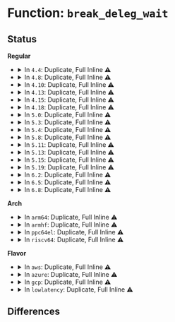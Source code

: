 # Function: <code>break_deleg_wait</code>

## Status
<b>Regular</b>
<ul>
<li>
<details>
<summary>In <code>4.4</code>: Duplicate, Full Inline ⚠️</summary>

**Collision:** Static Duplication

**Inline:** Full

**Transformation:** False

**Instances:**

```
In fs/open.c (ffffffff81209b5c)
Location: include/linux/fs.h:2141
Inline: True
Inline callers:
  - fs/open.c:chmod_common
  - fs/open.c:chown_common
```
```
In fs/namei.c (ffffffff8121caac)
Location: include/linux/fs.h:2141
Inline: True
Inline callers:
  - fs/namei.c:do_unlinkat
  - fs/namei.c:SyS_link
  - fs/namei.c:SyS_renameat
  - fs/namei.c:SyS_rename
```
```
In fs/utimes.c (ffffffff81240d04)
Location: include/linux/fs.h:2141
Inline: True
Inline callers:
  - fs/utimes.c:utimes_common
```
</details>
</li>
<li>
<details>
<summary>In <code>4.8</code>: Duplicate, Full Inline ⚠️</summary>

**Collision:** Static Duplication

**Inline:** Full

**Transformation:** False

**Instances:**

```
In fs/open.c (ffffffff8122fb18)
Location: include/linux/fs.h:2271
Inline: True
Inline callers:
  - fs/open.c:chown_common
  - fs/open.c:chmod_common
```
```
In fs/namei.c (ffffffff81245f5e)
Location: include/linux/fs.h:2271
Inline: True
Inline callers:
  - fs/namei.c:SyS_rename
  - fs/namei.c:SyS_renameat
  - fs/namei.c:SyS_link
  - fs/namei.c:do_unlinkat
```
```
In fs/utimes.c (ffffffff8126901a)
Location: include/linux/fs.h:2271
Inline: True
Inline callers:
  - fs/utimes.c:utimes_common
```
</details>
</li>
<li>
<details>
<summary>In <code>4.10</code>: Duplicate, Full Inline ⚠️</summary>

**Collision:** Static Duplication

**Inline:** Full

**Transformation:** False

**Instances:**

```
In fs/open.c (ffffffff812420b8)
Location: include/linux/fs.h:2252
Inline: True
Inline callers:
  - fs/open.c:chown_common
  - fs/open.c:chmod_common
```
```
In fs/namei.c (ffffffff81258ebc)
Location: include/linux/fs.h:2252
Inline: True
Inline callers:
  - fs/namei.c:SyS_rename
  - fs/namei.c:SyS_renameat
  - fs/namei.c:SyS_link
  - fs/namei.c:do_unlinkat
```
```
In fs/utimes.c (ffffffff8127bffa)
Location: include/linux/fs.h:2252
Inline: True
Inline callers:
  - fs/utimes.c:utimes_common
```
</details>
</li>
<li>
<details>
<summary>In <code>4.13</code>: Duplicate, Full Inline ⚠️</summary>

**Collision:** Static Duplication

**Inline:** Full

**Transformation:** False

**Instances:**

```
In fs/open.c (ffffffff8124d5b0)
Location: include/linux/fs.h:2305
Inline: True
Inline callers:
  - fs/open.c:chown_common
  - fs/open.c:chmod_common
```
```
In fs/namei.c (ffffffff81265087)
Location: include/linux/fs.h:2305
Inline: True
Inline callers:
  - fs/namei.c:SyS_rename
  - fs/namei.c:SyS_renameat
  - fs/namei.c:SyS_link
  - fs/namei.c:do_unlinkat
```
```
In fs/utimes.c (ffffffff8128935c)
Location: include/linux/fs.h:2305
Inline: True
Inline callers:
  - fs/utimes.c:utimes_common
```
</details>
</li>
<li>
<details>
<summary>In <code>4.15</code>: Duplicate, Full Inline ⚠️</summary>

**Collision:** Static Duplication

**Inline:** Full

**Transformation:** False

**Instances:**

```
In fs/open.c (ffffffff8126f530)
Location: include/linux/fs.h:2350
Inline: True
Inline callers:
  - fs/open.c:chown_common
  - fs/open.c:chmod_common
```
```
In fs/namei.c (ffffffff81287917)
Location: include/linux/fs.h:2350
Inline: True
Inline callers:
  - fs/namei.c:SyS_rename
  - fs/namei.c:SyS_renameat
  - fs/namei.c:SyS_link
  - fs/namei.c:do_unlinkat
```
```
In fs/utimes.c (ffffffff812abe7c)
Location: include/linux/fs.h:2350
Inline: True
Inline callers:
  - fs/utimes.c:utimes_common
```
</details>
</li>
<li>
<details>
<summary>In <code>4.18</code>: Duplicate, Full Inline ⚠️</summary>

**Collision:** Static Duplication

**Inline:** Full

**Transformation:** False

**Instances:**

```
In fs/open.c (ffffffff81294f80)
Location: include/linux/fs.h:2366
Inline: True
Inline callers:
  - fs/open.c:chown_common
  - fs/open.c:chmod_common
```
```
In fs/namei.c (ffffffff812acaf8)
Location: include/linux/fs.h:2366
Inline: True
Inline callers:
  - fs/namei.c:do_renameat2
  - fs/namei.c:do_linkat
  - fs/namei.c:do_unlinkat
```
```
In fs/utimes.c (ffffffff812d2b3b)
Location: include/linux/fs.h:2366
Inline: True
```
</details>
</li>
<li>
<details>
<summary>In <code>5.0</code>: Duplicate, Full Inline ⚠️</summary>

**Collision:** Static Duplication

**Inline:** Full

**Transformation:** False

**Instances:**

```
In fs/open.c (ffffffff812a9c70)
Location: include/linux/fs.h:2452
Inline: True
Inline callers:
  - fs/open.c:chown_common
  - fs/open.c:chmod_common
```
```
In fs/namei.c (ffffffff812c1bf8)
Location: include/linux/fs.h:2452
Inline: True
Inline callers:
  - fs/namei.c:do_renameat2
  - fs/namei.c:do_linkat
  - fs/namei.c:do_unlinkat
```
```
In fs/utimes.c (ffffffff812e7f1b)
Location: include/linux/fs.h:2452
Inline: True
```
</details>
</li>
<li>
<details>
<summary>In <code>5.3</code>: Duplicate, Full Inline ⚠️</summary>

**Collision:** Static Duplication

**Inline:** Full

**Transformation:** False

**Instances:**

```
In fs/open.c (ffffffff812c6415)
Location: include/linux/fs.h:2446
Inline: True
Inline callers:
  - fs/open.c:chown_common
  - fs/open.c:chmod_common
```
```
In fs/namei.c (ffffffff812de12b)
Location: include/linux/fs.h:2446
Inline: True
Inline callers:
  - fs/namei.c:do_renameat2
  - fs/namei.c:do_linkat
  - fs/namei.c:do_unlinkat
```
```
In fs/utimes.c (ffffffff8130682b)
Location: include/linux/fs.h:2446
Inline: True
```
</details>
</li>
<li>
<details>
<summary>In <code>5.4</code>: Duplicate, Full Inline ⚠️</summary>

**Collision:** Static Duplication

**Inline:** Full

**Transformation:** False

**Instances:**

```
In fs/open.c (ffffffff812d7e25)
Location: include/linux/fs.h:2481
Inline: True
Inline callers:
  - fs/open.c:chown_common
  - fs/open.c:chmod_common
```
```
In fs/namei.c (ffffffff812efc4b)
Location: include/linux/fs.h:2481
Inline: True
Inline callers:
  - fs/namei.c:do_renameat2
  - fs/namei.c:do_linkat
  - fs/namei.c:do_unlinkat
```
```
In fs/utimes.c (ffffffff81319891)
Location: include/linux/fs.h:2481
Inline: True
```
</details>
</li>
<li>
<details>
<summary>In <code>5.8</code>: Duplicate, Full Inline ⚠️</summary>

**Collision:** Static Duplication

**Inline:** Full

**Transformation:** False

**Instances:**

```
In fs/open.c (ffffffff8130deb3)
Location: include/linux/fs.h:2514
Inline: True
Inline callers:
  - fs/open.c:chown_common
  - fs/open.c:chmod_common
```
```
In fs/namei.c (ffffffff81327f2e)
Location: include/linux/fs.h:2514
Inline: True
Inline callers:
  - fs/namei.c:do_renameat2
  - fs/namei.c:do_linkat
  - fs/namei.c:do_unlinkat
```
```
In fs/xattr.c (ffffffff81343587)
Location: include/linux/fs.h:2514
Inline: True
Inline callers:
  - fs/xattr.c:vfs_removexattr
  - fs/xattr.c:vfs_setxattr
```
```
In fs/utimes.c (ffffffff8135383b)
Location: include/linux/fs.h:2514
Inline: True
Inline callers:
  - fs/utimes.c:utimes_common
```
</details>
</li>
<li>
<details>
<summary>In <code>5.11</code>: Duplicate, Full Inline ⚠️</summary>

**Collision:** Static Duplication

**Inline:** Full

**Transformation:** False

**Instances:**

```
In fs/open.c (ffffffff8131b613)
Location: include/linux/fs.h:2468
Inline: True
Inline callers:
  - fs/open.c:chown_common
  - fs/open.c:chmod_common
```
```
In fs/namei.c (ffffffff81334a55)
Location: include/linux/fs.h:2468
Inline: True
Inline callers:
  - fs/namei.c:do_renameat2
  - fs/namei.c:do_linkat
  - fs/namei.c:do_unlinkat
```
```
In fs/xattr.c (ffffffff8134f717)
Location: include/linux/fs.h:2468
Inline: True
Inline callers:
  - fs/xattr.c:vfs_removexattr
  - fs/xattr.c:vfs_setxattr
```
```
In fs/utimes.c (ffffffff81360167)
Location: include/linux/fs.h:2468
Inline: True
Inline callers:
  - fs/utimes.c:vfs_utimes
```
</details>
</li>
<li>
<details>
<summary>In <code>5.13</code>: Duplicate, Full Inline ⚠️</summary>

**Collision:** Static Duplication

**Inline:** Full

**Transformation:** False

**Instances:**

```
In fs/open.c (ffffffff81321752)
Location: include/linux/fs.h:2699
Inline: True
Inline callers:
  - fs/open.c:chown_common
  - fs/open.c:chmod_common
```
```
In fs/namei.c (ffffffff8133abe4)
Location: include/linux/fs.h:2699
Inline: True
Inline callers:
  - fs/namei.c:do_renameat2
  - fs/namei.c:do_linkat
  - fs/namei.c:do_unlinkat
```
```
In fs/xattr.c (ffffffff8135621f)
Location: include/linux/fs.h:2699
Inline: True
Inline callers:
  - fs/xattr.c:vfs_removexattr
  - fs/xattr.c:vfs_setxattr
```
```
In fs/utimes.c (ffffffff81366bfd)
Location: include/linux/fs.h:2699
Inline: True
Inline callers:
  - fs/utimes.c:vfs_utimes
```
</details>
</li>
<li>
<details>
<summary>In <code>5.15</code>: Duplicate, Full Inline ⚠️</summary>

**Collision:** Static Duplication

**Inline:** Full

**Transformation:** False

**Instances:**

```
In fs/open.c (ffffffff8136ec32)
Location: include/linux/fs.h:2672
Inline: True
Inline callers:
  - fs/open.c:chown_common
  - fs/open.c:chmod_common
```
```
In fs/namei.c (ffffffff8138877f)
Location: include/linux/fs.h:2672
Inline: True
Inline callers:
  - fs/namei.c:do_renameat2
  - fs/namei.c:do_linkat
  - fs/namei.c:do_unlinkat
```
```
In fs/xattr.c (ffffffff813a474f)
Location: include/linux/fs.h:2672
Inline: True
Inline callers:
  - fs/xattr.c:vfs_removexattr
  - fs/xattr.c:vfs_setxattr
```
```
In fs/utimes.c (ffffffff813b574d)
Location: include/linux/fs.h:2672
Inline: True
Inline callers:
  - fs/utimes.c:vfs_utimes
```
</details>
</li>
<li>
<details>
<summary>In <code>5.19</code>: Duplicate, Full Inline ⚠️</summary>

**Collision:** Static Duplication

**Inline:** Full

**Transformation:** False

**Instances:**

```
In fs/open.c (ffffffff813ed4bd)
Location: include/linux/fs.h:2533
Inline: True
Inline callers:
  - fs/open.c:chown_common
  - fs/open.c:chmod_common
```
```
In fs/namei.c (ffffffff8140977d)
Location: include/linux/fs.h:2533
Inline: True
Inline callers:
  - fs/namei.c:do_renameat2
  - fs/namei.c:do_linkat
  - fs/namei.c:do_unlinkat
```
```
In fs/xattr.c (ffffffff8142876e)
Location: include/linux/fs.h:2533
Inline: True
Inline callers:
  - fs/xattr.c:vfs_removexattr
  - fs/xattr.c:vfs_setxattr
```
```
In fs/utimes.c (ffffffff8143aa2f)
Location: include/linux/fs.h:2533
Inline: True
Inline callers:
  - fs/utimes.c:vfs_utimes
```
</details>
</li>
<li>
<details>
<summary>In <code>6.2</code>: Duplicate, Full Inline ⚠️</summary>

**Collision:** Static Duplication

**Inline:** Full

**Transformation:** False

**Instances:**

```
In fs/open.c (ffffffff81475b46)
Location: include/linux/fs.h:2668
Inline: True
Inline callers:
  - fs/open.c:chown_common
  - fs/open.c:chmod_common
```
```
In fs/namei.c (ffffffff81493e2d)
Location: include/linux/fs.h:2668
Inline: True
Inline callers:
  - fs/namei.c:do_renameat2
  - fs/namei.c:do_linkat
  - fs/namei.c:do_unlinkat
```
```
In fs/xattr.c (ffffffff814b5c9e)
Location: include/linux/fs.h:2668
Inline: True
Inline callers:
  - fs/xattr.c:vfs_removexattr
  - fs/xattr.c:vfs_setxattr
```
```
In fs/utimes.c (ffffffff814c8ee6)
Location: include/linux/fs.h:2668
Inline: True
Inline callers:
  - fs/utimes.c:vfs_utimes
```
```
In fs/posix_acl.c (ffffffff81515fc1)
Location: include/linux/fs.h:2668
Inline: True
Inline callers:
  - fs/posix_acl.c:vfs_remove_acl
  - fs/posix_acl.c:vfs_set_acl
```
</details>
</li>
<li>
<details>
<summary>In <code>6.5</code>: Duplicate, Full Inline ⚠️</summary>

**Collision:** Static Duplication

**Inline:** Full

**Transformation:** False

**Instances:**

```
In fs/open.c (ffffffff814aa4a8)
Location: include/linux/filelock.h:390
Inline: True
Inline callers:
  - fs/open.c:chown_common
  - fs/open.c:chmod_common
```
```
In fs/namei.c (ffffffff814c8e9b)
Location: include/linux/filelock.h:390
Inline: True
Inline callers:
  - fs/namei.c:do_renameat2
  - fs/namei.c:do_linkat
  - fs/namei.c:do_unlinkat
```
```
In fs/xattr.c (ffffffff814ea4ec)
Location: include/linux/filelock.h:390
Inline: True
Inline callers:
  - fs/xattr.c:vfs_removexattr
  - fs/xattr.c:vfs_setxattr
```
```
In fs/utimes.c (ffffffff814ff120)
Location: include/linux/filelock.h:390
Inline: True
Inline callers:
  - fs/utimes.c:vfs_utimes
```
```
In fs/posix_acl.c (ffffffff8154d935)
Location: include/linux/filelock.h:390
Inline: True
Inline callers:
  - fs/posix_acl.c:vfs_remove_acl
  - fs/posix_acl.c:vfs_set_acl
```
</details>
</li>
<li>
<details>
<summary>In <code>6.8</code>: Duplicate, Full Inline ⚠️</summary>

**Collision:** Static Duplication

**Inline:** Full

**Transformation:** False

**Instances:**

```
In fs/open.c (ffffffff814db948)
Location: include/linux/filelock.h:390
Inline: True
Inline callers:
  - fs/open.c:chown_common
  - fs/open.c:chmod_common
```
```
In fs/namei.c (ffffffff814fb759)
Location: include/linux/filelock.h:390
Inline: True
Inline callers:
  - fs/namei.c:do_renameat2
  - fs/namei.c:do_linkat
  - fs/namei.c:do_unlinkat
```
```
In fs/xattr.c (ffffffff8151e38c)
Location: include/linux/filelock.h:390
Inline: True
Inline callers:
  - fs/xattr.c:vfs_removexattr
  - fs/xattr.c:vfs_setxattr
```
```
In fs/utimes.c (ffffffff81533d50)
Location: include/linux/filelock.h:390
Inline: True
Inline callers:
  - fs/utimes.c:vfs_utimes
```
```
In fs/posix_acl.c (ffffffff81583765)
Location: include/linux/filelock.h:390
Inline: True
Inline callers:
  - fs/posix_acl.c:vfs_remove_acl
  - fs/posix_acl.c:vfs_set_acl
```
</details>
</li>
</ul>
<b>Arch</b>
<ul>
<li>
<details>
<summary>In <code>arm64</code>: Duplicate, Full Inline ⚠️</summary>

**Collision:** Static Duplication

**Inline:** Full

**Transformation:** False

**Instances:**

```
In fs/open.c (ffff80001037d1e0)
Location: include/linux/fs.h:2481
Inline: True
Inline callers:
  - fs/open.c:chown_common
  - fs/open.c:chmod_common
```
```
In fs/namei.c (ffff8000103993ac)
Location: include/linux/fs.h:2481
Inline: True
Inline callers:
  - fs/namei.c:do_renameat2
  - fs/namei.c:do_linkat
  - fs/namei.c:do_unlinkat
```
```
In fs/utimes.c (ffff8000103d0854)
Location: include/linux/fs.h:2481
Inline: True
```
</details>
</li>
<li>
<details>
<summary>In <code>armhf</code>: Duplicate, Full Inline ⚠️</summary>

**Collision:** Static Duplication

**Inline:** Full

**Transformation:** False

**Instances:**

```
In fs/open.c (c05680b0)
Location: include/linux/fs.h:2481
Inline: True
Inline callers:
  - fs/open.c:chown_common
  - fs/open.c:chmod_common
```
```
In fs/namei.c (c057fa20)
Location: include/linux/fs.h:2481
Inline: True
Inline callers:
  - fs/namei.c:do_renameat2
  - fs/namei.c:do_linkat
  - fs/namei.c:do_unlinkat
```
```
In fs/utimes.c (c05abbec)
Location: include/linux/fs.h:2481
Inline: True
Inline callers:
  - fs/utimes.c:utimes_common
```
</details>
</li>
<li>
<details>
<summary>In <code>ppc64el</code>: Duplicate, Full Inline ⚠️</summary>

**Collision:** Static Duplication

**Inline:** Full

**Transformation:** False

**Instances:**

```
In fs/open.c (c0000000004727ac)
Location: include/linux/fs.h:2481
Inline: True
Inline callers:
  - fs/open.c:chown_common
  - fs/open.c:chmod_common
```
```
In fs/namei.c (c000000000493bc0)
Location: include/linux/fs.h:2481
Inline: True
Inline callers:
  - fs/namei.c:do_renameat2
  - fs/namei.c:do_linkat
  - fs/namei.c:do_unlinkat
```
```
In fs/utimes.c (c0000000004d319c)
Location: include/linux/fs.h:2481
Inline: True
```
</details>
</li>
<li>
<details>
<summary>In <code>riscv64</code>: Duplicate, Full Inline ⚠️</summary>

**Collision:** Static Duplication

**Inline:** Full

**Transformation:** False

**Instances:**

```
In fs/open.c (ffffffe0002536cc)
Location: include/linux/fs.h:2481
Inline: True
Inline callers:
  - fs/open.c:chown_common
  - fs/open.c:chmod_common
```
```
In fs/namei.c (ffffffe000266e66)
Location: include/linux/fs.h:2481
Inline: True
Inline callers:
  - fs/namei.c:do_renameat2
  - fs/namei.c:do_linkat
  - fs/namei.c:do_unlinkat
```
```
In fs/utimes.c (ffffffe00028ca8c)
Location: include/linux/fs.h:2481
Inline: True
```
</details>
</li>
</ul>
<b>Flavor</b>
<ul>
<li>
<details>
<summary>In <code>aws</code>: Duplicate, Full Inline ⚠️</summary>

**Collision:** Static Duplication

**Inline:** Full

**Transformation:** False

**Instances:**

```
In fs/open.c (ffffffff812d0405)
Location: include/linux/fs.h:2481
Inline: True
Inline callers:
  - fs/open.c:chown_common
  - fs/open.c:chmod_common
```
```
In fs/namei.c (ffffffff812e822b)
Location: include/linux/fs.h:2481
Inline: True
Inline callers:
  - fs/namei.c:do_renameat2
  - fs/namei.c:do_linkat
  - fs/namei.c:do_unlinkat
```
```
In fs/utimes.c (ffffffff81311e71)
Location: include/linux/fs.h:2481
Inline: True
```
</details>
</li>
<li>
<details>
<summary>In <code>azure</code>: Duplicate, Full Inline ⚠️</summary>

**Collision:** Static Duplication

**Inline:** Full

**Transformation:** False

**Instances:**

```
In fs/open.c (ffffffff812c1085)
Location: include/linux/fs.h:2481
Inline: True
Inline callers:
  - fs/open.c:chown_common
  - fs/open.c:chmod_common
```
```
In fs/namei.c (ffffffff812d8e6b)
Location: include/linux/fs.h:2481
Inline: True
Inline callers:
  - fs/namei.c:do_renameat2
  - fs/namei.c:do_linkat
  - fs/namei.c:do_unlinkat
```
```
In fs/utimes.c (ffffffff81302a81)
Location: include/linux/fs.h:2481
Inline: True
```
</details>
</li>
<li>
<details>
<summary>In <code>gcp</code>: Duplicate, Full Inline ⚠️</summary>

**Collision:** Static Duplication

**Inline:** Full

**Transformation:** False

**Instances:**

```
In fs/open.c (ffffffff812ce215)
Location: include/linux/fs.h:2481
Inline: True
Inline callers:
  - fs/open.c:chown_common
  - fs/open.c:chmod_common
```
```
In fs/namei.c (ffffffff812e603b)
Location: include/linux/fs.h:2481
Inline: True
Inline callers:
  - fs/namei.c:do_renameat2
  - fs/namei.c:do_linkat
  - fs/namei.c:do_unlinkat
```
```
In fs/utimes.c (ffffffff8130fc61)
Location: include/linux/fs.h:2481
Inline: True
```
</details>
</li>
<li>
<details>
<summary>In <code>lowlatency</code>: Duplicate, Full Inline ⚠️</summary>

**Collision:** Static Duplication

**Inline:** Full

**Transformation:** False

**Instances:**

```
In fs/open.c (ffffffff812df025)
Location: include/linux/fs.h:2481
Inline: True
Inline callers:
  - fs/open.c:chown_common
  - fs/open.c:chmod_common
```
```
In fs/namei.c (ffffffff812f6fbb)
Location: include/linux/fs.h:2481
Inline: True
Inline callers:
  - fs/namei.c:do_renameat2
  - fs/namei.c:do_linkat
  - fs/namei.c:do_unlinkat
```
```
In fs/utimes.c (ffffffff81321461)
Location: include/linux/fs.h:2481
Inline: True
```
</details>
</li>
</ul>

## Differences
